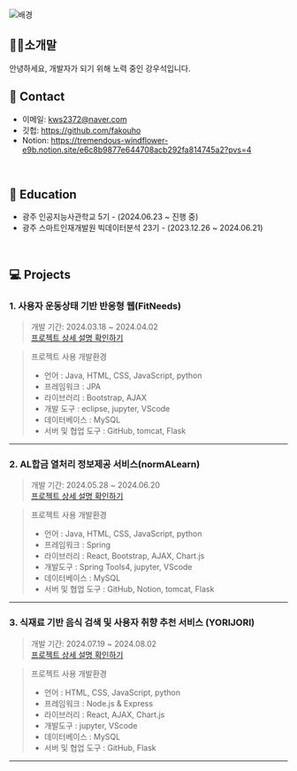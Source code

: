 ![배경](https://github.com/user-attachments/assets/22108180-7584-4733-9c25-c785502de381)


## 👩‍💻소개말
 안녕하세요, 개발자가 되기 위해 노력 중인 강우석입니다.
</br>

## :pushpin: Contact
- 이메일: kws2372@naver.com
- 깃헙: https://github.com/fakouho
- Notion: https://tremendous-windflower-e9b.notion.site/e6c8b9877e644708acb292fa814745a2?pvs=4
</br>

## 🛫 Education
- 광주 인공지능사관학교 5기 - (2024.06.23 ~ 진행 중)
- 광주 스마트인재개발원 빅데이터분석 23기 - (2023.12.26 ~ 2024.06.21)
</br>

## 💻 Projects
### 1. 사용자 운동상태 기반 반응형 웹(FitNeeds)
>개발 기간: 2024.03.18 ~ 2024.04.02  
>[프로젝트 상세 설명 확인하기](https://github.com/fakouho/FitNeeds/tree/main)

> 프로젝트 사용 개발환경
>- 언어 : Java, HTML, CSS, JavaScript, python
>- 프레임워크 : JPA
>- 라이브러리 : Bootstrap, AJAX
>- 개발 도구 : eclipse, jupyter, VScode
>- 데이터베이스 : MySQL
>- 서버 및 협업 도구 : GitHub, tomcat, Flask
>  
---
### 2. AL합금 열처리 정보제공 서비스(normALearn)
>개발 기간: 2024.05.28 ~ 2024.06.20  
>[프로젝트 상세 설명 확인하기](https://github.com/fakouho/normALearn)

> 프로젝트 사용 개발환경
>- 언어 : Java, HTML, CSS, JavaScript, python
>- 프레임워크 : Spring
>- 라이브러리 : React, Bootstrap, AJAX, Chart.js
>- 개발도구 : Spring Tools4, jupyter, VScode
>- 데이터베이스 : MySQL
>- 서버 및 협업 도구 : GitHub, Notion, tomcat, Flask
>  
---
### 3. 식재료 기반 음식 검색 및 사용자 취향 추천 서비스 (YORIJORI) 
>개발 기간: 2024.07.19 ~ 2024.08.02  
>[프로젝트 상세 설명 확인하기](https://github.com/fakouho/yorijori)

> 프로젝트 사용 개발환경
>- 언어 : HTML, CSS, JavaScript, python
>- 프레임워크 : Node.js & Express  
>- 라이브러리 : React, AJAX, Chart.js
>- 개발도구 : jupyter, VScode
>- 데이터베이스 : MySQL
>- 서버 및 협업 도구 : GitHub, Flask
>  
---

